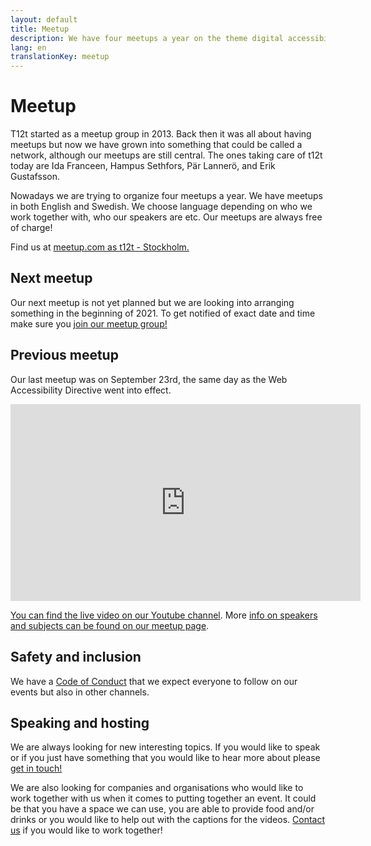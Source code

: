 ```yaml
---
layout: default
title: Meetup
description: We have four meetups a year on the theme digital accessibility. We do meetups in both english and swedish.
lang: en
translationKey: meetup
---
```


# Meetup

T12t started as a meetup group in 2013. Back then it was all about having meetups but now we have grown into something that could be called a network, although our meetups are still central. The ones taking care of t12t today are Ida Franceen, Hampus Sethfors, Pär Lannerö, and Erik Gustafsson.

Nowadays we are trying to organize four meetups a year. We have meetups in both English and Swedish. We choose language depending on who we work together with, who our speakers are etc. Our meetups are always free of charge!

Find us at [meetup.com as t12t - Stockholm.](https://www.meetup.com/t12t-Stockholm)

## Next meetup

Our next meetup is not yet planned but we are looking into arranging something in the beginning of 2021. To get notified of exact date and time make sure you [join our meetup group!](https://www.meetup.com/t12t-Stockholm)

## Previous meetup

Our last meetup was on September 23rd, the same day as the Web Accessibility Directive went into effect.

<div class="embed-video">
  <iframe title="t12t meetup online - Blixttal with MTM - 23 September 2020" width="560" height="315" src="https://www.youtube-nocookie.com/embed/N1A0uPjdZxs" frameborder="0" allow="accelerometer; autoplay; clipboard-write; encrypted-media; gyroscope; picture-in-picture" allowfullscreen></iframe>
</div>

[You can find the live video on our Youtube channel](https://www.youtube.com/watch?v=N1A0uPjdZxs). More [info on speakers and subjects can be found on our meetup page](https://www.meetup.com/t12t-Stockholm/events/272807791/).

## Safety and inclusion

We have a [Code of Conduct](/en/code-of-conduct/) that we expect everyone to follow on our events but also in other channels.

## Speaking and hosting

We are always looking for new interesting topics. If you would like to speak or if you just have something that you would like to hear more about please [get in touch!](/en/contact/)

We are also looking for companies and organisations who would like to work together with us when it comes to putting together an event. It could be that you have a space we can use, you are able to provide food and/or drinks or you would like to help out with the captions for the videos. [Contact us](/en/contact/) if you would like to work together!
